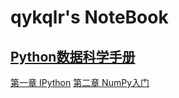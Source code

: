 # qykqlr's NoteBook

## [Python数据科学手册](Python数据科学手册)

[第一章 IPython](Python数据科学手册/第一章.md)
[第二章 NumPy入门](Python数据科学手册/第二章.md)